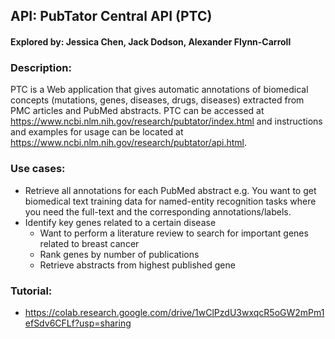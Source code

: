 ## API: PubTator Central API (PTC)

#### Explored by: Jessica Chen, Jack Dodson, Alexander Flynn-Carroll


### Description: 
PTC is a Web application that gives automatic annotations of biomedical concepts
(mutations, genes, diseases, drugs, diseases) extracted from PMC articles and PubMed
abstracts. PTC can be accessed at https://www.ncbi.nlm.nih.gov/research/pubtator/index.html
and instructions and examples for usage can be located at
https://www.ncbi.nlm.nih.gov/research/pubtator/api.html.


### Use cases:

-  Retrieve all annotations for each PubMed abstract e.g. You want to get biomedical text
training data for named-entity recognition tasks where you need the full-text and the
corresponding annotations/labels.
- Identify key genes related to a certain disease
  - Want to perform a literature review to search for important genes related to
  breast cancer
  - Rank genes by number of publications
  - Retrieve abstracts from highest published gene

### Tutorial:

- https://colab.research.google.com/drive/1wClPzdU3wxqcR5oGW2mPm1efSdv6CFLf?usp=sharing
